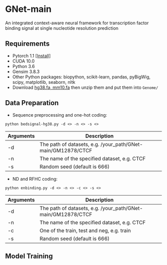 # GNet-main

An integrated context-aware neural framework for transcription factor binding signal at single nucleotide resolution prediction

## Requirements

- Pytorch 1.1 [[Install]](https://pytorch.org/)
- CUDA 10.0
- Python 3.6
- Gensim 3.8.3
- Other Python packages: biopython, scikit-learn, pandas, pyBigWig, scipy, matplotlib, seaborn, nltk
- Download [hg38.fa, mm10.fa](https://hgdownload.soe.ucsc.edu/downloads.html) then unzip them and put them into `Genome/`

## Data Preparation

- Sequence preprocessing and one-hot coding:
```
python bedsignal-hg38.py -d <> -n <> -s <>
```

| Arguments   | Description                                                    |
| ----------- | -------------------------------------------------------------- |
| -d          | The path of datasets, e.g. /your_path/GNet-main/GM12878/CTCF   |
| -n          | The name of the specified dataset, e.g. CTCF                   |
| -s          | Random seed (default is 666)                                   |

- ND and RFHC coding:

```
python enbinding.py -d <> -n <> -c <> -s <>
```
| Arguments   | Description                                                    |
| ----------- | -------------------------------------------------------------- |
| -d          | The path of datasets, e.g. /your_path/GNet-main/GM12878/CTCF   |
| -n          | The name of the specified dataset, e.g. CTCF                   |
| -c          | One of the train, test and neg, e.g. train                     |
| -s          | Random seed (default is 666)                                   |

## Model Training


